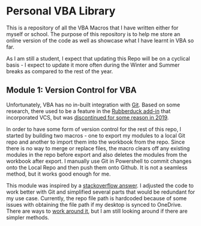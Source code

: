 # Personal VBA Library

This is a repository of all the VBA Macros that I have written either for myself or school. The purpose of this repository is to help me store an online version of the code as well as showcase what I have learnt in VBA so far.

As I am still a student, I expect that updating this Repo will be on a cyclical basis - I expect to update it more often during the Winter and Summer breaks as compared to the rest of the year.


## Module 1: Version Control for VBA
Unfortunately, VBA has no in-built integration with [Git](https://git-scm.com/). Based on some research, there used to be a feature in the [Rubberduck add-in](https://rubberduckvba.com/) that incorporated VCS, but was [discontinued for some reason in 2019](https://stackoverflow.com/questions/41240745/version-control-system-for-excel-vba-code/41241438#41241438).

In order to have some form of version control for the rest of this repo, I started by building two macros - one to export my modules to a local Git repo and another to import them into the workbook from the repo. Since there is no way to merge or replace files, the macro clears off any existing modules in the repo before export and also deletes the modules from the workbook after export. I manually use Git in Powershell to commit changes onto the Local Repo and then push them onto Github. It is not a seamless method, but it works good enough for me.

This module was inspired by a [stackoverflow answer](https://stackoverflow.com/a/56630212). I adjusted the code to work better with Git and simplified several parts that would be redundant for my use case. Currently, the repo file path is hardcoded because of some issues with obtaining the file path if my desktop is synced to OneDrive. There are ways to [work around it](https://stackoverflow.com/questions/33734706/excels-fullname-property-with-onedrive), but I am still looking around if there are simpler methods.
